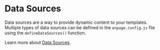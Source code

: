 # Data Sources

Data sources are a way to provide dynamic content to your templates.
Multiple types of data sources can be defined in the `enpage.config.js` file using the `defineDataSources()` function.

Learn more about [Data Sources](../data-sources/).
